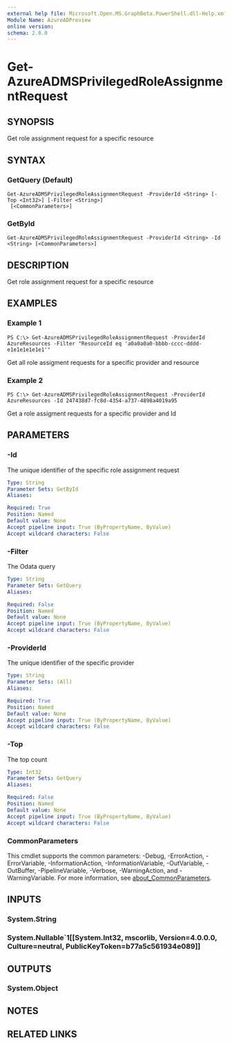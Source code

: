 ```yaml
---
external help file: Microsoft.Open.MS.GraphBeta.PowerShell.dll-Help.xml
Module Name: AzureADPreview
online version:
schema: 2.0.0
---
```


# Get-AzureADMSPrivilegedRoleAssignmentRequest

## SYNOPSIS
Get role assignment request for a specific resource

## SYNTAX

### GetQuery (Default)
```
Get-AzureADMSPrivilegedRoleAssignmentRequest -ProviderId <String> [-Top <Int32>] [-Filter <String>]
 [<CommonParameters>]
```

### GetById
```
Get-AzureADMSPrivilegedRoleAssignmentRequest -ProviderId <String> -Id <String> [<CommonParameters>]
```

## DESCRIPTION
Get role assignment request for a specific resource

## EXAMPLES

### Example 1
```
PS C:\> Get-AzureADMSPrivilegedRoleAssignmentRequest -ProviderId AzureResources -Filter "ResourceId eq 'a0a0a0a0-bbbb-cccc-dddd-e1e1e1e1e1e1'"
```

Get all role assigment requests for a specific provider and resource

### Example 2
```
PS C:\> Get-AzureADMSPrivilegedRoleAssignmentRequest -ProviderId AzureResources -Id 247438d7-fc8d-4354-a737-4898a4019a95
```

Get a role assigment requests for a specific provider and Id

## PARAMETERS

### -Id
The unique identifier of the specific role assignment request

```yaml
Type: String
Parameter Sets: GetById
Aliases:

Required: True
Position: Named
Default value: None
Accept pipeline input: True (ByPropertyName, ByValue)
Accept wildcard characters: False
```

### -Filter
The Odata query

```yaml
Type: String
Parameter Sets: GetQuery
Aliases:

Required: False
Position: Named
Default value: None
Accept pipeline input: True (ByPropertyName, ByValue)
Accept wildcard characters: False
```

### -ProviderId
The unique identifier of the specific provider

```yaml
Type: String
Parameter Sets: (All)
Aliases:

Required: True
Position: Named
Default value: None
Accept pipeline input: True (ByPropertyName, ByValue)
Accept wildcard characters: False
```

### -Top
The top count

```yaml
Type: Int32
Parameter Sets: GetQuery
Aliases:

Required: False
Position: Named
Default value: None
Accept pipeline input: True (ByPropertyName, ByValue)
Accept wildcard characters: False
```

### CommonParameters
This cmdlet supports the common parameters: -Debug, -ErrorAction, -ErrorVariable, -InformationAction, -InformationVariable, -OutVariable, -OutBuffer, -PipelineVariable, -Verbose, -WarningAction, and -WarningVariable. For more information, see [about_CommonParameters](http://go.microsoft.com/fwlink/?LinkID=113216).

## INPUTS

### System.String
### System.Nullable`1[[System.Int32, mscorlib, Version=4.0.0.0, Culture=neutral, PublicKeyToken=b77a5c561934e089]]
## OUTPUTS

### System.Object
## NOTES

## RELATED LINKS
